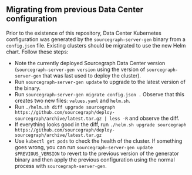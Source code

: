 ## Migrating from previous Data Center configuration

Prior to the existence of this repository, Data Center Kubernetes configuration was generated by the
`sourcegraph-server-gen` binary from a `config.json` file. Existing clusters should be migrated to
use the new Helm chart. Follow these steps:

- Note the currently deployed Sourcegraph Data Center version (`sourcegraph-server-gen version`
  using the version of `sourcegraph-server-gen` that was last used to deploy the cluster).
- Run `sourcegraph-server-gen update` to upgrade to the latest version of the binary.
- Run `sourcegraph-server-gen migrate config.json .` Observe that this creates two new files:
  `values.yaml` and `helm.sh`.
- Run `./helm.sh diff upgrade sourcegraph
  https://github.com/sourcegraph/deploy-sourcegraph/archive/latest.tar.gz | less -R` and observe the
  diff.
- If everything looks good in the diff, run `./helm.sh upgrade sourcegraph
  https://github.com/sourcegraph/deploy-sourcegraph/archive/latest.tar.gz`
- Use `kubectl get pods` to check the health of the cluster. If something goes wrong, you can run
  `sourcegraph-server-gen update $PREVIOUS_VERSION` to revert to the previous version of the
  generator binary and then apply the previous configuration using the normal process with
  `sourcegraph-server-gen`.
